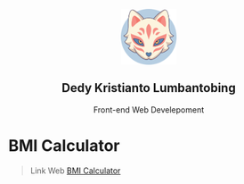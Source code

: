 <p align="center">
 <img width="100px" src="https://raw.githubusercontent.com/Dedytobing/personalWebsite/main/img/logo.png" align="center" alt="GitHub Readme Stats" />
 <h2 align="center">Dedy Kristianto Lumbantobing</h2>
 <p align="center">Front-end Web Develepoment</p>
</p>

# BMI Calculator

> Link Web [BMI Calculator](https://dedy-bmicalculator.netlify.app/)
